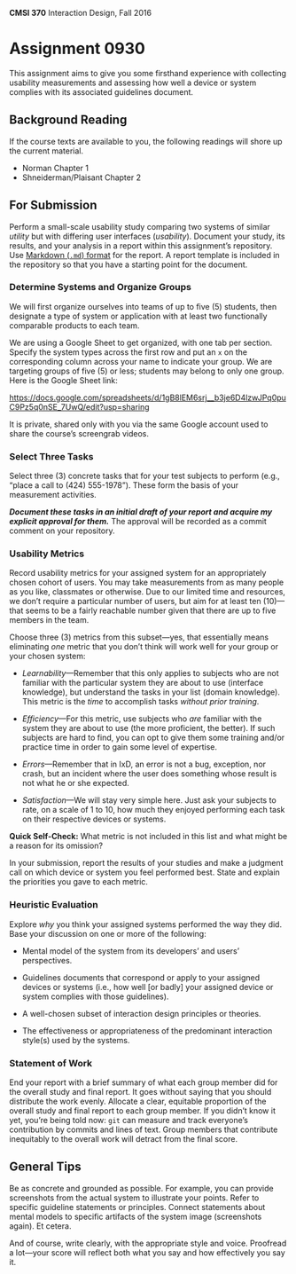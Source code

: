 **CMSI 370** Interaction Design, Fall 2016

# Assignment 0930

This assignment aims to give you some firsthand experience with collecting usability measurements and assessing how well a device or system complies with its associated guidelines document. 

## Background Reading
If the course texts are available to you, the following readings will shore up the current material.
- Norman Chapter 1
- Shneiderman/Plaisant Chapter 2

## For Submission

Perform a small-scale usability study comparing two systems of similar _utility_ but with differing user interfaces (_usability_). Document your study, its results, and your analysis in a report within this assignment’s repository. Use [Markdown (`.md`) format](https://guides.github.com/features/mastering-markdown/) for the report. A report template is included in the repository so that you have a starting point for the document.

### Determine Systems and Organize Groups
We will first organize ourselves into teams of up to five (5) students, then designate a type of system or application with at least two functionally comparable products to each team.

We are using a Google Sheet to get organized, with one tab per section. Specify the system types across the first row and put an `x` on the corresponding column across your name to indicate your group. We are targeting groups of five (5) or less; students may belong to only one group. Here is the Google Sheet link:

https://docs.google.com/spreadsheets/d/1gB8lEM6srj__b3je6D4lzwJPq0puC9Pz5q0nSE_7UwQ/edit?usp=sharing

It is private, shared only with you via the same Google account used to share the course’s screengrab videos.

### Select Three Tasks
Select three (3) concrete tasks that for your test subjects to perform (e.g., “place a call to (424) 555-1978”). These form the basis of your measurement activities.

_**Document these tasks in an initial draft of your report and acquire my explicit approval for them.**_ The approval will be recorded as a commit comment on your repository.

### Usability Metrics
Record usability metrics for your assigned system for an appropriately chosen cohort of users. You may take measurements from as many people as you like, classmates or otherwise. Due to our limited time and resources, we don’t require a particular number of users, but aim for at least ten (10)—that seems to be a fairly reachable number given that there are up to five members in the team.

Choose three (3) metrics from this subset—yes, that essentially means eliminating _one_ metric that you don’t think will work well for your group or your chosen system:

- _Learnability_—Remember that this only applies to subjects who are not familiar with the particular system they are about to use (interface knowledge), but understand the tasks in your list (domain knowledge). This metric is the _time_ to accomplish tasks _without prior training_.

- _Efficiency_—For this metric, use subjects who _are_ familiar with the system they are about to use (the more proficient, the better). If such subjects are hard to find, you can opt to give them some training and/or practice time in order to gain some level of expertise.

- _Errors_—Remember that in IxD, an error is not a bug, exception, nor crash, but an incident where the user does something whose result is not what he or she expected.

- _Satisfaction_—We will stay very simple here. Just ask your subjects to rate, on a scale of 1 to 10, how much they enjoyed performing each task on their respective devices or systems.

**Quick Self-Check:** What metric is not included in this list and what might be a reason for its omission?

In your submission, report the results of your studies and make a judgment call on which device or system you feel performed best. State and explain the priorities you gave to each metric.

### Heuristic Evaluation
Explore _why_ you think your assigned systems performed the way they did. Base your discussion on one or more of the following:

- Mental model of the system from its developers’ and users’ perspectives.

- Guidelines documents that correspond or apply to your assigned devices or systems (i.e., how well [or badly] your assigned device or system complies with those guidelines).

- A well-chosen subset of interaction design principles or theories.

- The effectiveness or appropriateness of the predominant interaction style(s) used by the systems.

### Statement of Work
End your report with a brief summary of what each group member did for the overall study and final report. It goes without saying that you should distribute the work evenly. Allocate a clear, equitable proportion of the overall study and final report to each group member. If you didn’t know it yet, you’re being told now: `git` can measure and track everyone’s contribution by commits and lines of text. Group members that contribute inequitably to the overall work will detract from the final score.

## General Tips
Be as concrete and grounded as possible. For example, you can provide screenshots from the actual system to illustrate your points. Refer to specific guideline statements or principles. Connect statements about mental models to specific artifacts of the system image (screenshots again). Et cetera.

And of course, write clearly, with the appropriate style and voice. Proofread a lot—your score will reflect both what you say and how effectively you say it.
